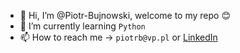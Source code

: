 - 👋 Hi, I’m @Piotr-Bujnowski, welcome to my repo :blush:
- 🌱 I’m currently learning ```Python```
- 📫 How to reach me -> ```piotrb@vp.pl``` or [LinkedIn](https://www.linkedin.com/in/piotr-bujnowski-231489202/)
